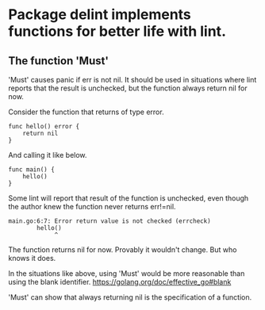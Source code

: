Package delint implements functions for better life with lint.
======================================================================

The function 'Must'
----------------------------------------------------------------------

'Must' causes panic if err is not nil.
It should be used in situations where lint reports that the result is
unchecked, but the function always return nil for now.

Consider the function that returns of type error.

    func hello() error {
    	return nil
    }

And calling it like below.

    func main() {
    	hello()
    }

Some lint will report that result of the function is unchecked,
even though the author knew the function never returns err!=nil.

    main.go:6:7: Error return value is not checked (errcheck)
            hello()
                 ^

The function returns nil for now.
Provably it wouldn't change.
But who knows it does.

In the situations like above, using 'Must' would be more reasonable than using
the blank identifier.  https://golang.org/doc/effective_go#blank

'Must' can show that always returning nil is the specification of a function.
